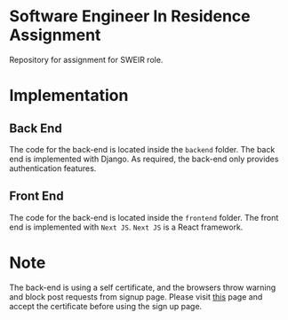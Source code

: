 # Software Engineer In Residence Assignment 
Repository for assignment for SWEIR role.

# Implementation
## Back End
The code for the back-end is located inside the ```backend``` folder. The back end is implemented with
Django. As required, the back-end only provides authentication features.

## Front End
The code for the back-end is located inside the ```frontend``` folder. The front end is implemented
with ```Next JS```. ```Next JS``` is a React framework.

# Note
The back-end is using a self certificate, and the browsers throw warning and block post requests from
signup page. Please visit [this]() page and accept the certificate before using the sign up page.
